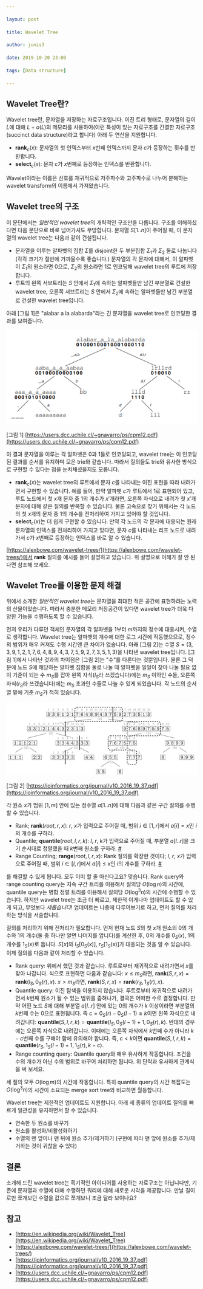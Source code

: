 ```yaml
---

layout: post

title: Wavelet Tree

author: junis3

date: 2019-10-20 23:00

tags: [Data structure]

---
```


## Wavelet Tree란?

Wavelet tree란, 문자열을 저장하는 자료구조입니다. 이진 트리 형태로, 문자열의 길이 $L$에 대해 $L + o(L)$의 메모리를 사용하여(이런 특성이 있는 자료구조를 간결한 자료구조(succinct data structure)라고 합니다) 아래 두 연산을 지원합니다.

- $\mathbf{rank}_c(x)$: 문자열의 첫 인덱스부터 $x$번째 인덱스까지 문자 $c$가 등장하는 횟수를 반환합니다.
- $\mathbf{select}_c(x)$: 문자 $c$가 $x$번째로 등장하는 인덱스를 반환합니다.

Wavelet이라는 이름은 신호를 재귀적으로 저주파수와 고주파수로 나누어 분해하는 wavelet transform의 이름에서 가져왔습니다.

## Wavelet tree의 구조

이 문단에서는 *일반적인 wavelet tree*의 개략적인 구조만을 다룹니다. 구조를 이해하셨다면 다음 문단으로 바로 넘어가셔도 무방합니다. 문자열 $S[1..n]$이 주어질 때, 이 문자열의 wavelet tree는 다음과 같이 건설됩니다.

- 문자열을 이루는 알파벳의 집합 $\Sigma$를 disjoint한 두 부분집합 $\Sigma_1$과 $\Sigma_2$ 둘로 나눕니다(각각 크기가 절반에 가까울수록 좋습니다.) 문자열의 각 문자에 대해서, 이 알파벳이 $\Sigma_1$의 원소라면 0으로, $\Sigma_2$의 원소라면 1로 인코딩해 wavelet tree의 루트에 저장합니다.
- 루트의 왼쪽 서브트리는 $S$ 안에서 $\Sigma_1$에 속하는 알파벳들만 남긴 부분열로 건설한 wavelet tree, 오른쪽 서브트리는 $S$ 안에서 $\Sigma_2$에 속하는 알파벳들만 남긴 부분열로 건설한 wavelet tree입니다.

아래 [그림 1]은 "alabar a la alabarda"라는 긴 문자열을 wavelet tree로 인코딩한 결과를 보여줍니다.

<img src="/assets/images/junis3/1910/1.PNG">

[그림 1] [https://users.dcc.uchile.cl/~gnavarro/ps/cpm12.pdf](https://users.dcc.uchile.cl/~gnavarro/ps/cpm12.pdf)

이 결과 문자열을 이루는 각 알파벳은 0과 1들로 인코딩되고, wavelet tree는 이 인코딩된 결과를 순서를 유지하며 모은 trie와 같습니다. 따라서 질의들도 trie와 유사한 방식으로 구현할 수 있다는 점을 눈치채셨을지도 모릅니다.

- $\mathbf{rank}_c(x)$는 wavelet tree의 루트에서 문자 $c$를 나타내는 이진 표현을 따라 내려가면서 구현할 수 있습니다. 예를 들어, 만약 알파벳 $c$가 루트에서 1로 표현되어 있고, 루트 노드에서 첫 $x$개 문자 중 1의 개수가 $x'$개라면, 오른쪽 자식으로 내려가 첫 $x'$개 문자에 대해 같은 질의를 반복할 수 있습니다. 물론 고속으로 찾기 위해서는 각 노드의 첫 $x$개의 문자 중 1의 개수를 전처리하여 가지고 있어야 할 것입니다.
- $\mathbf{select}_c(x)$는 더 쉽게 구현할 수 있습니다. 만약 각 노드의 각 문자에 대응되는 원래 문자열의 인덱스를 전처리하여 가지고 있다면, 문자 $c$를 나타내는 리프 노드로 내려가서 $c$가 $x$번째로 등장하는 인덱스를 바로 알 수 있습니다.

[https://alexbowe.com/wavelet-trees/](https://alexbowe.com/wavelet-trees/)에서 $\mathbf{rank}$ 질의를 예시를 들어 설명하고 있습니다. 위 설명으로 이해가 잘 안 된다면 참조해 보세요.

## Wavelet Tree를 이용한 문제 해결

위에서 소개한 *일반적인 wavelet tree*는 문자열을 최대한 적은 공간에 표현하려는 노력의 산물이었습니다. 따라서 충분한 메모리 저장공간이 있다면 wavelet tree가 더욱 다양한 기능을 수행하도록 할 수 있습니다.

먼저 우리가 다루던 객체인 문자열의 각 알파벳을 $1$부터 $m$까지의 정수에 대응시켜, 수열로 생각합니다. Wavelet tree는 알파벳의 개수에 대한 로그 시간에 작동했으므로, 정수의 범위가 매우 커져도 수행 시간엔 큰 차이가 없습니다. 아래 [그림 2]는 수열 $S = (3, 3, 9, 1, 2, 1, 7, 6, 4, 8, 9, 4, 3, 7, 5, 9, 2, 7, 3, 5, 1, 3)$을 나타낸 wavelet tree입니다. [그림 1]에서 나타난 것과의 차이점은 [그림 2]는 "수"를 다룬다는 것뿐입니다. 물론 그 덕분에 노드 $S$에 해당하는 알파벳 집합을 둘로 나눌 때 알파벳을 일일이 찾아 나눌 필요 없이 기준이 되는 수 $m_S$를 잡아 왼쪽 자식($l_S$라 쓰겠습니다)에는 $m_S$ 이하인 수들, 오른쪽 자식($r_S$라 쓰겠습니다)에는 $m_S$ 초과인 수들로 나눌 수 있게 되었습니다. 각 노드의 순서열 밑에 기준 $m_S$가 적혀 있습니다.

<img src="/assets/images/junis3/1910/2.PNG">

[그림 2] [https://ioinformatics.org/journal/v10_2016_19_37.pdf](https://ioinformatics.org/journal/v10_2016_19_37.pdf)

각 원소 $x$가 범위 $[1, m]$ 안에 있는 정수열 $a[1..n]$에 대해 다음과 같은 구간 질의를 수행할 수 있습니다.

- Rank; $\mathbf{rank}(root, r, x)$: $r$, $x$가 입력으로 주어질 때, 범위 $i \in [1, r]$에서 $a[i] = x$인 $i$의 개수를 구하라.
- Quantile; $\mathbf{quantile}(root, l, r, k)$: $l$, $r$, $k$가 입력으로 주어질 때, 부분열 $a[l..r]$을 크기 순서대로 정렬했을 때 $k$번째 원소를 구하라. [#](https://www.acmicpc.net/problem/7469)
- Range Counting; $\mathbf{range}(root, l, r, x)$: Rank 질의를 확장한 것이다; $l$, $r$, $x$가 입력으로 주어질 때, 범위 $i \in [l, r]$에서 $a[i] \le x$인 $i$의 개수를 구하라. [#](https://www.acmicpc.net/problem/11660)

를 해결할 수 있게 됩니다. 모두 이미 할 줄 아신다고요? 맞습니다. Rank query와 range counting query는 지속 구간 트리를 이용해서 질의당 $O(\log n)$의 시간에, quantile query는 병합 정렬 트리를 이용해서 질의당 $O(\log ^3 n)$의 시간에 수행할 수 있습니다. 하지만 wavelet tree는 조금 더 빠르고, 제한적 이게나마 업데이트도 할 수 있게 되고, 무엇보다 *새롭습니다*! 업데이트는 나중에 다루어보기로 하고, 먼저 질의를 처리하는 방식을 서술합니다.

질의를 처리하기 위해 전처리가 필요합니다. 먼저 현재 노드 $S$의 첫 $x$개 원소의 0의 개수와 1의 개수(둘 중 하나만 알면 나머지를 압니다)를 계산한 후, 0의 개수를 $0_S(x)$, 1의 개수를 $1_S(x)$로 둡니다. $S[x]$와 $l_S[0_S(x)]$, $r_S[1_S(x)]$가 대응되는 것을 알 수 있습니다. 이제 질의를 다음과 같이 처리할 수 있습니다.

- Rank query: 위에서 했던 것과 같습니다. 루트로부터 재귀적으로 내려가면서 $x$를 찾아 나갑니다. 식으로 표현하면 다음과 같습니다: $x \le m_S$라면, $\mathbf{rank}(S, r, x) = \mathbf{rank}(l_S, 0_S(r), x)$. $x > m_S$라면, $\mathbf{rank}(S, r, x) = \mathbf{rank}(r_S, 1_S(r), x)$.
- Quantile query: 이진 탐색을 이용하지 않습니다. 루트로부터 재귀적으로 내려가면서 $k$번째 원소가 될 수 있는 범위를 좁혀나가, 결국은 어떠한 수로 결정합니다. 만약 어떤 노드 $S$에 대해 부분열 $a[l..r]$ 안에 있는 0의 개수가 $k$ 이상이라면 부분열의 $k$번째 수는 0으로 표현됩니다. 즉 $c = 0_S(r) - 0_S(l-1) \ge k$이면 왼쪽 자식으로 내려갑니다: $\mathbf{quantile}(S, l, r, k) = \mathbf{quantile}(l_S, 0_S(l-1) + 1, 0_S(r), k)$. 반대의 경우에는 오른쪽 자식으로 내려갑니다. 이때에는 오른쪽 자식에서 $k$번째 수가 아니라 $k-c$번째 수를 구해야 함에 유의해야 합니다. 즉, $c < k$이면 $\mathbf{quantile}(S, l, r, k) = \mathbf{quantile}(r_S, 1_S(l-1) + 1, 1_S(r), k-c)$.
- Range counting query: Quantile query와 매우 유사하게 작동합니다. 조건을 수의 개수가 아닌 수의 범위로 바꾸어 처리하면 됩니다. 위 단락과 유사하게 관계식을 써 보세요.

세 질의 모두 $O(\log m)$의 시간에 작동합니다. 특히 quantile query의 시간 복잡도는 $O(\log^3 n)$의 시간이 소요되는 merge sort tree와 비교하면 월등합니다.

Wavelet tree는 제한적인 업데이트도 지원합니다. 아래 세 종류의 업데이트 질의를 빠르게 일관성을 유지하면서 할 수 있습니다.

- 연속한 두 원소를 바꾸기
- 원소를 활성화/비활성화하기
- 수열의 맨 앞이나 맨 뒤에 원소 추가/제거하기 (구현에 따라 맨 앞에 원소를 추가/제거하는 것이 귀찮을 수 있다)

## 결론

소개해 드린 wavelet tree는 획기적인 아이디어를 사용하는 자료구조는 아닙니다만, 기존에 문자열과 수열에 대해 수행하던 쿼리에 대해 새로운 시각을 제공합니다. 만날 길이로만 쪼개보던 수열을 값으로 쪼개보니 조금 달라 보이나요?

## 참고

- [https://en.wikipedia.org/wiki/Wavelet_Tree](https://en.wikipedia.org/wiki/Wavelet_Tree)
- [https://alexbowe.com/wavelet-trees/](https://alexbowe.com/wavelet-trees/)
- [https://ioinformatics.org/journal/v10_2016_19_37.pdf](https://ioinformatics.org/journal/v10_2016_19_37.pdf)
- [https://users.dcc.uchile.cl/~gnavarro/ps/cpm12.pdf](https://users.dcc.uchile.cl/~gnavarro/ps/cpm12.pdf)
